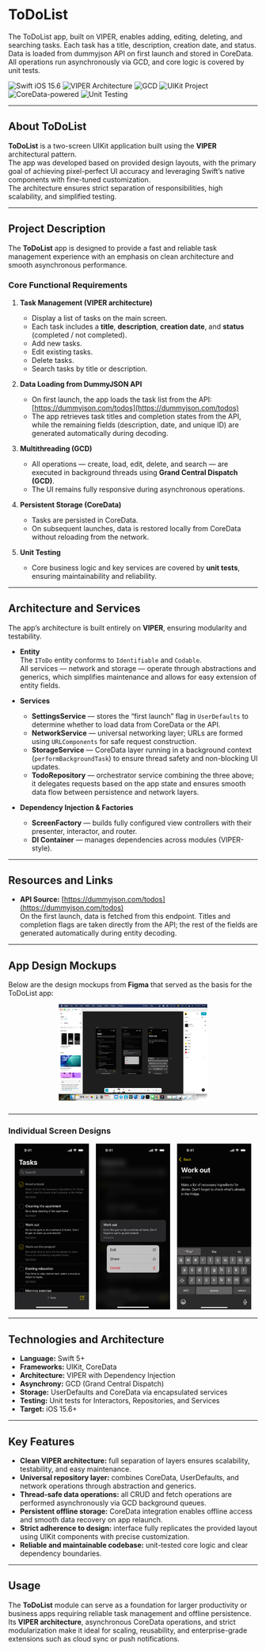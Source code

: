 # ToDoList
The ToDoList app, built on VIPER, enables adding, editing, deleting, and searching tasks. Each task has a title, description, creation date, and status. Data is loaded from dummyjson API on first launch and stored in CoreData. All operations run asynchronously via GCD, and core logic is covered by unit tests.

![Swift iOS 15.6](https://img.shields.io/badge/Swift-iOS%2015.6-0366d6?style=flat&logo=swift&logoColor=white)
![VIPER Architecture](https://img.shields.io/badge/-VIPER-0366d6?style=flat&logo=swift&logoColor=white&labelColor=555555)
![GCD](https://img.shields.io/badge/-GCD-0366d6?style=flat&logo=apple&logoColor=white&labelColor=555555)
![UIKit Project](https://img.shields.io/badge/-UIKit%20Project-0366d6?style=flat&logo=apple&logoColor=white&labelColor=555555)
![CoreData-powered](https://img.shields.io/badge/-CoreData%20Powered-0366d6?style=flat&logo=apple&logoColor=white&labelColor=555555)
![Unit Testing](https://img.shields.io/badge/-Unit%20Testing-0366d6?style=flat&logo=xcode&logoColor=white&labelColor=555555)

---

## About ToDoList

**ToDoList** is a two-screen UIKit application built using the **VIPER** architectural pattern.  
The app was developed based on provided design layouts, with the primary goal of achieving pixel-perfect UI accuracy and leveraging Swift’s native components with fine-tuned customization.  
The architecture ensures strict separation of responsibilities, high scalability, and simplified testing.

---

## Project Description

The **ToDoList** app is designed to provide a fast and reliable task management experience with an emphasis on clean architecture and smooth asynchronous performance.  

### Core Functional Requirements

1. **Task Management (VIPER architecture)**  
   - Display a list of tasks on the main screen.  
   - Each task includes a **title**, **description**, **creation date**, and **status** (completed / not completed).  
   - Add new tasks.  
   - Edit existing tasks.  
   - Delete tasks.  
   - Search tasks by title or description.  

2. **Data Loading from DummyJSON API**  
   - On first launch, the app loads the task list from the API:  
     [https://dummyjson.com/todos](https://dummyjson.com/todos)  
   - The app retrieves task titles and completion states from the API, while the remaining fields (description, date, and unique ID) are generated automatically during decoding.  

3. **Multithreading (GCD)**  
   - All operations — create, load, edit, delete, and search — are executed in background threads using **Grand Central Dispatch (GCD)**.  
   - The UI remains fully responsive during asynchronous operations.  

4. **Persistent Storage (CoreData)**  
   - Tasks are persisted in CoreData.  
   - On subsequent launches, data is restored locally from CoreData without reloading from the network.  

5. **Unit Testing**  
   - Core business logic and key services are covered by **unit tests**, ensuring maintainability and reliability.  

---

## Architecture and Services

The app’s architecture is built entirely on **VIPER**, ensuring modularity and testability.  

- **Entity**  
  The `IToDo` entity conforms to `Identifiable` and `Codable`.  
  All services — network and storage — operate through abstractions and generics, which simplifies maintenance and allows for easy extension of entity fields.  

- **Services**  
  - **SettingsService** — stores the “first launch” flag in `UserDefaults` to determine whether to load data from CoreData or the API.  
  - **NetworkService** — universal networking layer; URLs are formed using `URLComponents` for safe request construction.  
  - **StorageService** — CoreData layer running in a background context (`performBackgroundTask`) to ensure thread safety and non-blocking UI updates.  
  - **TodoRepository** — orchestrator service combining the three above; it delegates requests based on the app state and ensures smooth data flow between persistence and network layers.  

- **Dependency Injection & Factories**  
  - **ScreenFactory** — builds fully configured view controllers with their presenter, interactor, and router.  
  - **DI Container** — manages dependencies across modules (VIPER-style).  

---

## Resources and Links

- **API Source:** [https://dummyjson.com/todos](https://dummyjson.com/todos)  
  On the first launch, data is fetched from this endpoint. Titles and completion flags are taken directly from the API; the rest of the fields are generated automatically during entity decoding.  

---

## App Design Mockups

Below are the design mockups from **Figma** that served as the basis for the ToDoList app:

<p align="center">
  <img src="Screenshots/Screenshot4.png" width="300" alt="Full Figma Screen" style="margin-bottom: 10px;" />
</p>

---

### Individual Screen Designs

<p align="center">
  <img src="Screenshots/Screenshot1.png" width="150" alt="Figma Screen 1" style="margin-right: 10px;" />
  <img src="Screenshots/Screenshot2.png" width="150" alt="Figma Screen 2" style="margin-right: 10px;" />
  <img src="Screenshots/Screenshot3.png" width="150" alt="Figma Screen 3" />
</p>

---

## Technologies and Architecture

- **Language:** Swift 5+  
- **Frameworks:** UIKit, CoreData  
- **Architecture:** VIPER with Dependency Injection  
- **Asynchrony:** GCD (Grand Central Dispatch)  
- **Storage:** UserDefaults and CoreData via encapsulated services  
- **Testing:** Unit tests for Interactors, Repositories, and Services  
- **Target:** iOS 15.6+  

---

## Key Features

- **Clean VIPER architecture:** full separation of layers ensures scalability, testability, and easy maintenance.  
- **Universal repository layer:** combines CoreData, UserDefaults, and network operations through abstraction and generics.  
- **Thread-safe data operations:** all CRUD and fetch operations are performed asynchronously via GCD background queues.  
- **Persistent offline storage:** CoreData integration enables offline access and smooth data recovery on app relaunch.  
- **Strict adherence to design:** interface fully replicates the provided layout using UIKit components with precise customization.  
- **Reliable and maintainable codebase:** unit-tested core logic and clear dependency boundaries.  

---

## Usage

The **ToDoList** module can serve as a foundation for larger productivity or business apps requiring reliable task management and offline persistence.  
Its **VIPER architecture**, asynchronous CoreData operations, and strict modularization make it ideal for scaling, reusability, and enterprise-grade extensions such as cloud sync or push notifications.
